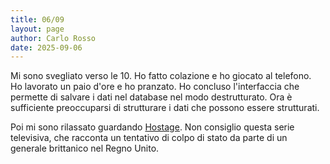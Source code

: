 ```yaml
---
title: 06/09
layout: page
author: Carlo Rosso
date: 2025-09-06
---
```


Mi sono svegliato verso le 10. Ho fatto colazione e ho giocato al telefono.
Ho lavorato un paio d'ore e ho pranzato. Ho concluso l'interfaccia che permette
di salvare i dati nel database nel modo destrutturato. Ora è sufficiente
preoccuparsi di strutturare i dati che possono essere strutturati.

Poi mi sono rilassato guardando
[Hostage](https://en.wikipedia.org/wiki/Hostage_(TV_series)).
Non consiglio questa serie televisiva, che racconta un tentativo di colpo di
stato da parte di un generale brittanico nel Regno Unito.
